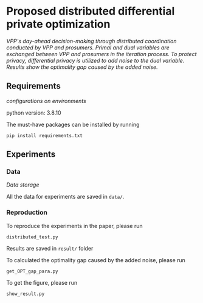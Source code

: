 # Proposed distributed differential private optimization
*VPP's day-ahead decision-making through distributed coordination conducted by VPP and prosumers. Primal and dual variables are exchanged between VPP and prosumers in the iteration process. To protect privacy, differential privacy is utilized to add noise to the dual variable. Results show the optimality gap caused by the added noise.*

## Requirements
*configurations on environments*

python version: 3.8.10

The must-have packages can be installed by running
```
pip install requirements.txt
```

## Experiments
### Data
*Data storage*

All the data for experiments are saved in ```data/```. 

### Reproduction

To reproduce the experiments in the paper, please run
```
distributed_test.py
```
Results are saved in ```result/``` folder

To calculated the optimality gap caused by the added noise, please run
```
get_OPT_gap_para.py
```
To get the figure, please run
```
show_result.py
```






